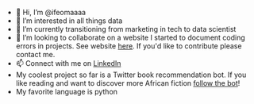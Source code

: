 - 👋 Hi, I’m @ifeomaaaa
- 👀 I’m interested in all things data
- 🌱 I’m currently transitioning from marketing in tech to data scientist
- 💞️ I’m looking to collaborate on a website I started to document coding errors in projects. See website [here]([https://errorswhilecoding.wordpress.com/](https://errorswhilecoding.wordpress.com/)). If you'd like to contribute please contact me.
- 📫 Connect with me on [LinkedIn]([url](https://www.linkedin.com/in/ifeoma-igwe-69b84b16b/))
- My coolest project so far is a Twitter book recommendation bot. If you like reading and want to discover more African fiction [follow the bot]([url](https://twitter.com/IfeomaBot))!
- My favorite language is python

<!---
ifeomaaaa/ifeomaaaa is a ✨ special ✨ repository because its `README.md` (this file) appears on your GitHub profile.
You can click the Preview link to take a look at your changes.
--->
